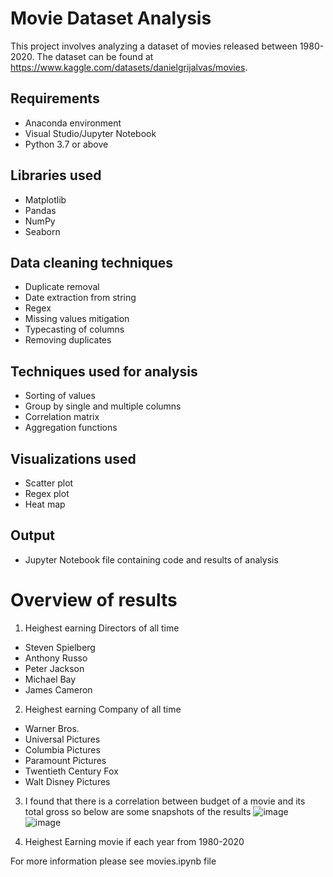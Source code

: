 # Movie Dataset Analysis

This project involves analyzing a dataset of movies released between 1980-2020.
The dataset can be found at https://www.kaggle.com/datasets/danielgrijalvas/movies.

## Requirements
- Anaconda environment
- Visual Studio/Jupyter Notebook
- Python 3.7 or above

## Libraries used
- Matplotlib
- Pandas
- NumPy
- Seaborn

## Data cleaning techniques
- Duplicate removal
- Date extraction from string
- Regex
- Missing values mitigation
- Typecasting of columns
- Removing duplicates

## Techniques used for analysis
- Sorting of values
- Group by single and multiple columns
- Correlation matrix
- Aggregation functions

## Visualizations used
- Scatter plot
- Regex plot
- Heat map

## Output
- Jupyter Notebook file containing code and results of analysis


# Overview of results 
1. Heighest earning Directors of all time
- Steven Spielberg     
- Anthony Russo        
- Peter Jackson        
- Michael Bay          
- James Cameron        

2. Heighest earning Company of all time
- Warner Bros.             
- Universal Pictures       
- Columbia Pictures        
- Paramount Pictures       
- Twentieth Century Fox    
- Walt Disney Pictures     

3. I found that there is a correlation between budget of a movie and its total gross so below are some snapshots of the results
![image](https://user-images.githubusercontent.com/56840145/227772761-8573fc6f-3612-4936-b506-d493e7bdd226.png)
![image](https://user-images.githubusercontent.com/56840145/227772771-a5aff5dd-dd5c-48db-93a1-3c1c4582be46.png)

4. Heighest Earning movie if each year from 1980-2020

For more information please see movies.ipynb file
